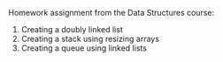 Homework assignment from the Data Structures course:
1. Creating a doubly linked list
2. Creating a stack using resizing arrays
3. Creating a queue using linked lists
